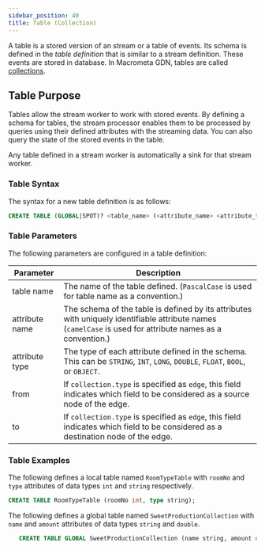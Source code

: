 ```yaml
---
sidebar_position: 40
title: Table (Collection)
---
```


A table is a stored version of an stream or a table of events. Its schema is defined in the _table definition_ that is similar to a stream definition. These events are stored in database. In Macrometa GDN, tables are called [collections](../../../../collections/index.md).

## Table Purpose

Tables allow the stream worker to work with stored events. By defining a schema for tables, the stream processor enables them to be processed by queries using their defined attributes with the streaming data. You can also query the state of the stored events in the table.

Any table defined in a stream worker is automatically a sink for that stream worker.

### Table Syntax

The syntax for a new table definition is as follows:

```sql
CREATE TABLE (GLOBAL|SPOT)? <table_name> (<attribute_name> <attribute_type>, ...);
```

### Table Parameters

The following parameters are configured in a table definition:

| Parameter     | Description |
| ------------- |-------------|
| table name      | The name of the table defined. (`PascalCase` is used for table name as a convention.) |
| attribute name   | The schema of the table is defined by its attributes with uniquely identifiable attribute names (`camelCase` is used for attribute names as a convention.)|    |
| attribute type   | The type of each attribute defined in the schema.  This can be `STRING`, `INT`, `LONG`, `DOUBLE`, `FLOAT`, `BOOL`, or `OBJECT`.     |
| from        | If `collection.type` is specified as `edge`, this field indicates which field to be considered as a source node of the edge.      | _from         | STRING              | Yes      |
| to          | If `collection.type` is specified as `edge`, this field indicates which field to be considered as a destination node of the edge. | _to      | STRING              | Yes      |

### Table Examples

The following defines a local table named `RoomTypeTable` with `roomNo` and `type` attributes of data types `int` and `string` respectively.

```sql
CREATE TABLE RoomTypeTable (roomNo int, type string);
```

The following defines a global table named `SweetProductionCollection` with `name` and `amount` attributes of data types `string` and `double`.

```sql
   CREATE TABLE GLOBAL SweetProductionCollection (name string, amount double);
```
